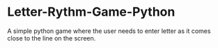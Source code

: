 # Letter-Rythm-Game-Python
A simple python game where the user needs to enter letter as it comes close to the line on the screen.
